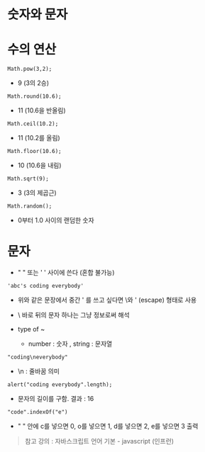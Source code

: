 숫자와 문자
===========
# 수의 연산
```
Math.pow(3,2);
```
*  9 (3의 2승)   
```
Math.round(10.6);
```
* 11 (10.6을 반올림)   
```
Math.ceil(10.2);
```
* 11 (10.2를 올림)   
```
Math.floor(10.6);
```
* 10 (10.6을 내림)
```
Math.sqrt(9);
```
* 3 (3의 제곱근)
```
Math.random();
```
* 0부터 1.0 사이의 랜덤한 숫자

# 문자
* " " 또는 ' ' 사이에 쓴다 (혼합 불가능)
```
'abc's coding everybody'
```
* 위와 같은 문장에서 중간 ' 를 쓰고 싶다면 \와 ' (escape) 형태로 사용
* \ 바로 뒤의 문자 하나는 그냥 정보로써 해석   
   
* type of ~
  * number : 숫자 , string : 문자열   
    
```
"coding\neverybody"
```
* \n : 줄바꿈 의미
```
alert("coding everybody".length);
```
* 문자의 길이를 구함. 결과 : 16
```
"code".indexOf("e")
```
* " " 안에 c를 넣으면 0, o를 넣으면 1, d를 넣으면 2, e를 넣으면 3 출력

> 참고 강의 : 자바스크립트 언어 기본 - javascript (인프런)
